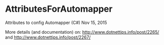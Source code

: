 # AttributesForAutomapper
Attributes to config Automapper (C#) Nov 15, 2015

More details (and documentation) on: 
  http://www.dotnettips.info/post/2265/
and
  http://www.dotnettips.info/post/2267/

